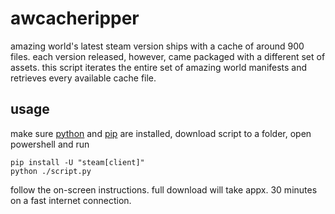 # awcacheripper
amazing world's latest steam version ships with a cache of around 900 files. each version released, however, came packaged with a different set of assets.
this script iterates the entire set of amazing world manifests and retrieves every available cache file.

## usage
make sure [python](https://www.python.org/downloads/) and [pip](https://pip.pypa.io/en/stable/installation/) are installed, download script to a folder, open powershell and run
```pwsh
pip install -U "steam[client]"
python ./script.py
```
follow the on-screen instructions. full download will take appx. 30 minutes on a fast internet connection.
